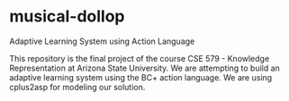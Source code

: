 # musical-dollop
Adaptive Learning System using Action Language

This repository is the final project of the course CSE 579 - Knowledge Representation at Arizona State University. We are attempting to build an adaptive learning system using the BC+ action language. We are using cplus2asp for modeling our solution.
